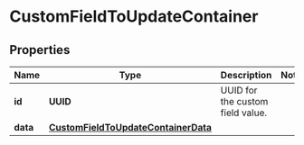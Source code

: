 

# CustomFieldToUpdateContainer


## Properties

| Name | Type | Description | Notes |
|------------ | ------------- | ------------- | -------------|
|**id** | **UUID** | UUID for the custom field value. |  |
|**data** | [**CustomFieldToUpdateContainerData**](CustomFieldToUpdateContainerData.md) |  |  |



